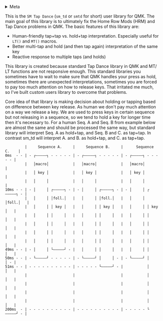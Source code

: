 <details>
<summary>Meta</summary>
```
// page_updated: 2024-08-25
// lib_version: 0.4.0
```
</details>

This is the `SM Tap Dance` (`sm_td` or `smtd` for short) user library for QMK.
The main goal of this library is to ultimately fix the Home Row Mods (HRM) and Tap Dance problems in QMK.
The basic features of this library are:
- Human-friendly tap+tap vs. hold+tap interpretation. Especially useful for `LT()` and `MT()` macros.
- Better multi-tap and hold (and then tap again) interpretation of the same key
- Reactive response to multiple taps (and holds)

This library is created because standard Tap Dance library in QMK and MT/ LT functions are not responsive enough.
This standard libraries you sometimes have to wait to make sure that QMK handles your press as hold, sometimes there are unexpected interpretations, sometimes you are forced to pay too much attention on how to release keys. That irritated me much, so I've built custom users library to overcome that problems.

Core idea of that library is making decision about holding or tapping based on difference between key release. As human we don't pay much attention on a way we release a key. We are used to press keys in certain sequence but not releasing in a sequence, so we tend to hold a key for longer time then it's necessary to. For a human Seq. A and Seq. B from example below are almost the same and should be processed the same way, but standard library will interpret Seq. A as hold+tap, and Seq. B and C. as tap+tap. In contrast sm_td will interpret A. and B. as hold+tap, and C. as tap+tap.

```
         |     Sequence A.     |     Sequence B.     |      Sequence C.    |
0ms  - - | - ┌—————┐ - - - - - | - ┌—————┐ - - - - - | - ┌—————┐ - - - - - |
         |   │macro│           |   │macro│           |   │macro│           |
         |   │ key │           |   │ key │           |   │ key │           |
         |   │     │           |   │     │           |   │     │           |
10ms - - | - │     │ ┌—————┐ - | - │     │ ┌—————┐ - | - │     │ ┌—————┐ - |
         |   │     │ │foll.│   |   │     │ │foll.│   |   │     │ │foll.│   |
         |   │     │ │ key │   |   │     │ │ key │   |   │     │ │ key │   |
         |   │     │ │     │   |   │     │ │     │   |   │     │ │     │   |
         |   │     │ │     │   |   │     │ │     │   |   │     │ │     │   |
         |   │     │ │     │   |   │     │ │     │   |   │     │ │     │   |
         |   │     │ │     │   |   │     │ │     │   |   │     │ │     │   |
49ms - - | - │     │ └—————┘ - |   │     │ │     │   |   │     │ │     │   |
50ms - - | - └—————┘ - - - - - | - └—————┘ │     │ - | - └—————┘ │     │ - |
51ms - - | - - - - - - - - - - | - - - - - └—————┘ - |           │     │   |
         |                     |                     |           │     │   |
         |                     |                     |           │     │   |
         |                     |                     |           │     │   |
         |                     |                     |           │     │   |
200ms  - | - - - - - - - - - - | - - - - - - - - - - | - - - - - └—————┘ - |  
```


